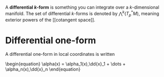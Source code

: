 A **differential $k$-form** is something you can integrate over a $k$-dimensional manifold. The set of differential $k$-forms is denoted by $\bigwedge^k (T_p^* M)$, meaning exterior powers of the [[cotangent space]].

# Differential one-form

A differential one-form in local coordinates is written

\begin{equation}
\alpha(x) = \alpha_1(x)\,\dd{x}_1 + \dots + \alpha_n(x)\,\dd{x}_n
\end{equation}